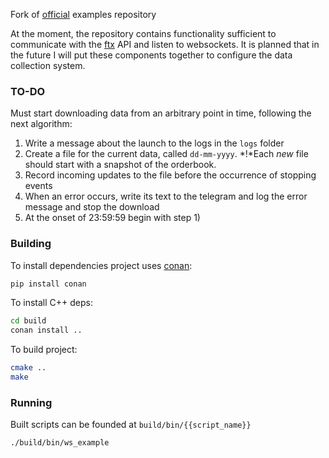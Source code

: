 Fork of [official](https://github.com/ftexchange/ftx) examples repository

At the moment, the repository contains functionality sufficient to communicate
with the [ftx](https://docs.ftx.com/#rest-api) API and listen to websockets. 
It is planned that in the future I will put these components together to
configure the data collection system.

### TO-DO

Must start downloading data from an arbitrary point in time, following the next algorithm:
1. Write a message about the launch to the logs in the `logs` folder
2. Create a file for the current data, called `dd-mm-yyyy`. *!*Each *new* file should start with a snapshot of the orderbook.
3. Record incoming updates to the file before the occurrence of stopping events
4. When an error occurs, write its text to the telegram and log the error message and stop the download
5. At the onset of 23:59:59 begin with step 1)


### Building
To install dependencies project uses [conan](https://github.com/conan-io/conan):

```bash
pip install conan
```

To install C++ deps:
```bash
cd build
conan install ..
```
To build project:

```bash
cmake ..
make
```

### Running
Built scripts can be founded at `build/bin/{{script_name}}`
```bash
./build/bin/ws_example
```